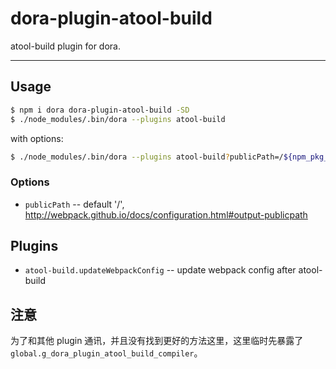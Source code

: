 # dora-plugin-atool-build

atool-build plugin for dora.

----

## Usage

```bash
$ npm i dora dora-plugin-atool-build -SD
$ ./node_modules/.bin/dora --plugins atool-build
```

with options:

```bash
$ ./node_modules/.bin/dora --plugins atool-build?publicPath=/${npm_pkg_name}
```

### Options

- `publicPath` -- default '/', http://webpack.github.io/docs/configuration.html#output-publicpath


## Plugins

- `atool-build.updateWebpackConfig` -- update webpack config after atool-build


 ## 注意
 
为了和其他 plugin 通讯，并且没有找到更好的方法这里，这里临时先暴露了 `global.g_dora_plugin_atool_build_compiler`。
